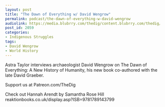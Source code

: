 ```yaml
---
layout: post
title: "The Dawn of Everything w/ David Wengrow"
permalink: podcast/the-dawn-of-everything-w-david-wengrow
audiolink: https://media.blubrry.com/thedig/content.blubrry.com/thedig/The_Dig-EP_331-Wengrow.mp3
post_id: 2059
categories: 
- Indigenous Struggles
tags: 
- David Wengrow
- World History
---
```


Astra Taylor interviews archaeologist David Wengrow on The Dawn of Everything: A New History of Humanity, his new book co-authored with the late David Graeber. 

Support us at Patreon.com/TheDig

Check out Hannah Arendt by Samantha Rose Hill reaktionbooks.co.uk/display.asp?ISB=9781789143799